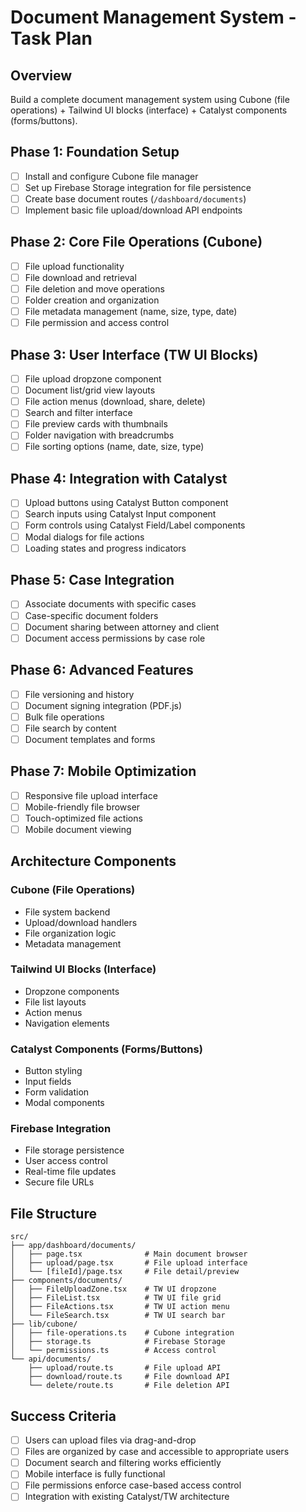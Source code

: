 # Document Management System - Task Plan

## Overview
Build a complete document management system using Cubone (file operations) + Tailwind UI blocks (interface) + Catalyst components (forms/buttons).

## Phase 1: Foundation Setup
- [ ] Install and configure Cubone file manager
- [ ] Set up Firebase Storage integration for file persistence
- [ ] Create base document routes (`/dashboard/documents`)
- [ ] Implement basic file upload/download API endpoints

## Phase 2: Core File Operations (Cubone)
- [ ] File upload functionality
- [ ] File download and retrieval
- [ ] File deletion and move operations
- [ ] Folder creation and organization
- [ ] File metadata management (name, size, type, date)
- [ ] File permission and access control

## Phase 3: User Interface (TW UI Blocks)
- [ ] File upload dropzone component
- [ ] Document list/grid view layouts
- [ ] File action menus (download, share, delete)
- [ ] Search and filter interface
- [ ] File preview cards with thumbnails
- [ ] Folder navigation with breadcrumbs
- [ ] File sorting options (name, date, size, type)

## Phase 4: Integration with Catalyst
- [ ] Upload buttons using Catalyst Button component
- [ ] Search inputs using Catalyst Input component
- [ ] Form controls using Catalyst Field/Label components
- [ ] Modal dialogs for file actions
- [ ] Loading states and progress indicators

## Phase 5: Case Integration
- [ ] Associate documents with specific cases
- [ ] Case-specific document folders
- [ ] Document sharing between attorney and client
- [ ] Document access permissions by case role

## Phase 6: Advanced Features
- [ ] File versioning and history
- [ ] Document signing integration (PDF.js)
- [ ] Bulk file operations
- [ ] File search by content
- [ ] Document templates and forms

## Phase 7: Mobile Optimization
- [ ] Responsive file upload interface
- [ ] Mobile-friendly file browser
- [ ] Touch-optimized file actions
- [ ] Mobile document viewing

## Architecture Components

### Cubone (File Operations)
- File system backend
- Upload/download handlers
- File organization logic
- Metadata management

### Tailwind UI Blocks (Interface)
- Dropzone components
- File list layouts
- Action menus
- Navigation elements

### Catalyst Components (Forms/Buttons)
- Button styling
- Input fields
- Form validation
- Modal components

### Firebase Integration
- File storage persistence
- User access control
- Real-time file updates
- Secure file URLs

## File Structure
```
src/
├── app/dashboard/documents/
│   ├── page.tsx              # Main document browser
│   ├── upload/page.tsx       # File upload interface
│   └── [fileId]/page.tsx     # File detail/preview
├── components/documents/
│   ├── FileUploadZone.tsx    # TW UI dropzone
│   ├── FileList.tsx          # TW UI file grid
│   ├── FileActions.tsx       # TW UI action menu
│   └── FileSearch.tsx        # TW UI search bar
├── lib/cubone/
│   ├── file-operations.ts    # Cubone integration
│   ├── storage.ts            # Firebase Storage
│   └── permissions.ts        # Access control
└── api/documents/
    ├── upload/route.ts       # File upload API
    ├── download/route.ts     # File download API
    └── delete/route.ts       # File deletion API
```

## Success Criteria
- [ ] Users can upload files via drag-and-drop
- [ ] Files are organized by case and accessible to appropriate users
- [ ] Document search and filtering works efficiently
- [ ] Mobile interface is fully functional
- [ ] File permissions enforce case-based access control
- [ ] Integration with existing Catalyst/TW architecture